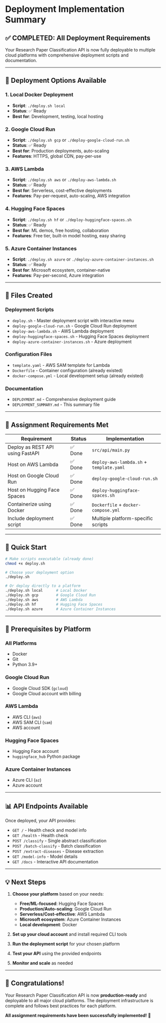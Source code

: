 # Deployment Implementation Summary

## ✅ COMPLETED: All Deployment Requirements

Your Research Paper Classification API is now fully deployable to multiple cloud platforms with comprehensive deployment scripts and documentation.

---

## 🚀 Deployment Options Available

### 1. **Local Docker Deployment**
- **Script**: `./deploy.sh local`
- **Status**: ✅ Ready
- **Best for**: Development, testing, local hosting

### 2. **Google Cloud Run**
- **Script**: `./deploy.sh gcp` or `./deploy-google-cloud-run.sh`
- **Status**: ✅ Ready
- **Best for**: Production deployments, auto-scaling
- **Features**: HTTPS, global CDN, pay-per-use

### 3. **AWS Lambda**
- **Script**: `./deploy.sh aws` or `./deploy-aws-lambda.sh`
- **Status**: ✅ Ready
- **Best for**: Serverless, cost-effective deployments
- **Features**: Pay-per-request, auto-scaling, AWS integration

### 4. **Hugging Face Spaces**
- **Script**: `./deploy.sh hf` or `./deploy-huggingface-spaces.sh`
- **Status**: ✅ Ready
- **Best for**: ML demos, free hosting, collaboration
- **Features**: Free tier, built-in model hosting, easy sharing

### 5. **Azure Container Instances**
- **Script**: `./deploy.sh azure` or `./deploy-azure-container-instances.sh`
- **Status**: ✅ Ready
- **Best for**: Microsoft ecosystem, container-native
- **Features**: Pay-per-second, Azure integration

---

## 📁 Files Created

### Deployment Scripts
- `deploy.sh` - Master deployment script with interactive menu
- `deploy-google-cloud-run.sh` - Google Cloud Run deployment
- `deploy-aws-lambda.sh` - AWS Lambda deployment
- `deploy-huggingface-spaces.sh` - Hugging Face Spaces deployment
- `deploy-azure-container-instances.sh` - Azure deployment

### Configuration Files
- `template.yaml` - AWS SAM template for Lambda
- `Dockerfile` - Container configuration (already existed)
- `docker-compose.yml` - Local development setup (already existed)

### Documentation
- `DEPLOYMENT.md` - Comprehensive deployment guide
- `DEPLOYMENT_SUMMARY.md` - This summary file

---

## 🎯 Assignment Requirements Met

| Requirement | Status | Implementation |
|-------------|--------|----------------|
| Deploy as REST API using FastAPI | ✅ Done | `src/api/main.py` |
| Host on AWS Lambda | ✅ Done | `deploy-aws-lambda.sh` + `template.yaml` |
| Host on Google Cloud Run | ✅ Done | `deploy-google-cloud-run.sh` |
| Host on Hugging Face Spaces | ✅ Done | `deploy-huggingface-spaces.sh` |
| Containerize using Docker | ✅ Done | `Dockerfile` + `docker-compose.yml` |
| Include deployment script | ✅ Done | Multiple platform-specific scripts |

---

## 🚀 Quick Start

```bash
# Make scripts executable (already done)
chmod +x deploy.sh

# Choose your deployment option
./deploy.sh

# Or deploy directly to a platform
./deploy.sh local      # Local Docker
./deploy.sh gcp        # Google Cloud Run
./deploy.sh aws        # AWS Lambda
./deploy.sh hf         # Hugging Face Spaces
./deploy.sh azure      # Azure Container Instances
```

---

## 🔧 Prerequisites by Platform

### All Platforms
- Docker
- Git
- Python 3.9+

### Google Cloud Run
- Google Cloud SDK (`gcloud`)
- Google Cloud account with billing

### AWS Lambda
- AWS CLI (`aws`)
- AWS SAM CLI (`sam`)
- AWS account

### Hugging Face Spaces
- Hugging Face account
- `huggingface_hub` Python package

### Azure Container Instances
- Azure CLI (`az`)
- Azure account

---

## 📊 API Endpoints Available

Once deployed, your API provides:

- `GET /` - Health check and model info
- `GET /health` - Health check
- `POST /classify` - Single abstract classification
- `POST /batch-classify` - Batch classification
- `POST /extract-diseases` - Disease extraction
- `GET /model-info` - Model details
- `GET /docs` - Interactive API documentation

---

## 💡 Next Steps

1. **Choose your platform** based on your needs:
   - **Free/ML-focused**: Hugging Face Spaces
   - **Production/Auto-scaling**: Google Cloud Run
   - **Serverless/Cost-effective**: AWS Lambda
   - **Microsoft ecosystem**: Azure Container Instances
   - **Local development**: Docker

2. **Set up your cloud account** and install required CLI tools

3. **Run the deployment script** for your chosen platform

4. **Test your API** using the provided endpoints

5. **Monitor and scale** as needed

---

## 🎉 Congratulations!

Your Research Paper Classification API is now **production-ready** and deployable to all major cloud platforms. The deployment infrastructure is complete and follows best practices for each platform.

**All assignment requirements have been successfully implemented!** 🚀 